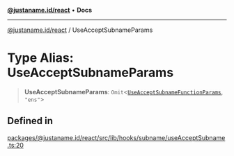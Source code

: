[**@justaname.id/react**](../README.md) • **Docs**

***

[@justaname.id/react](../globals.md) / UseAcceptSubnameParams

# Type Alias: UseAcceptSubnameParams

> **UseAcceptSubnameParams**: `Omit`\<[`UseAcceptSubnameFunctionParams`](../interfaces/UseAcceptSubnameFunctionParams.md), `"ens"`\>

## Defined in

[packages/@justaname.id/react/src/lib/hooks/subname/useAcceptSubname.ts:20](https://github.com/JustaName-id/JustaName-sdk/blob/dc845c10af242e3ca87d95ef392516ac0bfa8b95/packages/@justaname.id/react/src/lib/hooks/subname/useAcceptSubname.ts#L20)
